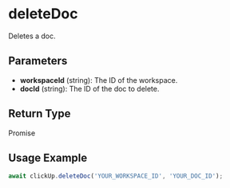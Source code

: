 # deleteDoc

Deletes a doc.

## Parameters

- **workspaceId** (string): The ID of the workspace.
- **docId** (string): The ID of the doc to delete.

## Return Type

Promise<void>

## Usage Example

```typescript
await clickUp.deleteDoc('YOUR_WORKSPACE_ID', 'YOUR_DOC_ID');
```